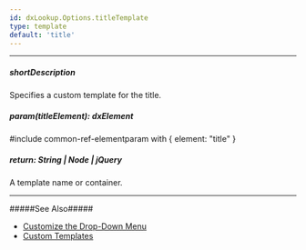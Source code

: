 ```yaml
---
id: dxLookup.Options.titleTemplate
type: template
default: 'title'
---
```

---
##### shortDescription
Specifies a custom template for the title.

##### param(titleElement): dxElement
#include common-ref-elementparam with { element: "title" }

##### return: String | Node | jQuery
A template name or container.

---
#####See Also#####
- [Customize the Drop-Down Menu](/Documentation/Guide/Widgets/Lookup/Customize_the_Appearance/Customize_the_Drop-Down_Menu/)
- [Custom Templates](/Documentation/Guide/Widgets/Common/Templates/#Custom_Templates)